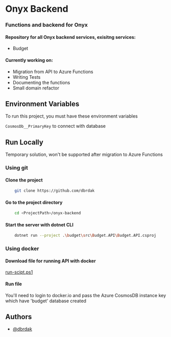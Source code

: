 # Onyx Backend
### Functions and backend for Onyx

#### Repository for all Onyx backend services, exisitng services:
- Budget

#### Currently working on:
- Migration from API to Azure Functions
- Writing Tests
- Documenting the functions
- Small domain refactor
## Environment Variables

To run this project, you must have these environment variables

`CosmosDb__PrimaryKey` to connect with database


## Run Locally
Temporary solution, won't be supported after migration to Azure Functions

### Using git

#### Clone the project

```bash
    git clone https://github.com/dbrdak
```

#### Go to the project directory

```bash
    cd <ProjectPath>/onyx-backend
```

#### Start the server with dotnet CLI

```bash
    dotnet run --project .\budget\src\Budget.API\Budget.API.csproj
```

### Using docker

#### Download file for running API with docker
[run-scipt.ps1](https://github.com/DBrdak/onyx-app/blob/penny-migration/onyx-backend/run-script.ps1)

#### Run file
You'll need to login to docker.io and pass the Azure CosmosDB instance key which have 'budget' database created
## Authors

- [@dbrdak](https://www.github.com/dbrdak)

